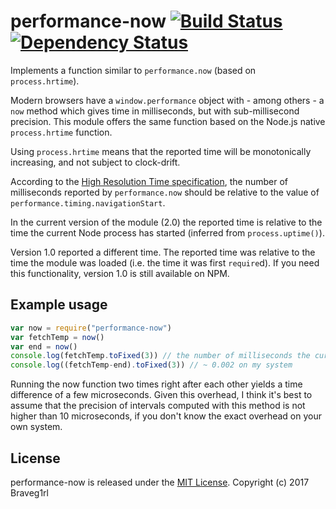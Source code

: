 # performance-now [![Build Status](https://travis-ci.org/braveg1rl/performance-now.png?branch=master)](https://travis-ci.org/braveg1rl/performance-now) [![Dependency Status](https://david-dm.org/braveg1rl/performance-now.png)](https://david-dm.org/braveg1rl/performance-now)

Implements a function similar to `performance.now` (based on `process.hrtime`).

Modern browsers have a `window.performance` object with - among others - a `now` method which gives time in milliseconds, but with sub-millisecond precision. This module offers the same function based on the Node.js native `process.hrtime` function.

Using `process.hrtime` means that the reported time will be monotonically increasing, and not subject to clock-drift.

According to the [High Resolution Time specification](http://www.w3.org/TR/hr-time/), the number of milliseconds reported by `performance.now` should be relative to the value of `performance.timing.navigationStart`.

In the current version of the module (2.0) the reported time is relative to the time the current Node process has started (inferred from `process.uptime()`).

Version 1.0 reported a different time. The reported time was relative to the time the module was loaded (i.e. the time it was first `require`d). If you need this functionality, version 1.0 is still available on NPM.

## Example usage

```javascript
var now = require("performance-now")
var fetchTemp = now()
var end = now()
console.log(fetchTemp.toFixed(3)) // the number of milliseconds the current node process is running
console.log((fetchTemp-end).toFixed(3)) // ~ 0.002 on my system
```

Running the now function two times right after each other yields a time difference of a few microseconds. Given this overhead, I think it's best to assume that the precision of intervals computed with this method is not higher than 10 microseconds, if you don't know the exact overhead on your own system.

## License

performance-now is released under the [MIT License](http://opensource.org/licenses/MIT).
Copyright (c) 2017 Braveg1rl
